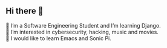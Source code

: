 ## Hi there 👋
🌱 I’m a Software Engineering Student and I’m learning Django.
<br>
🍥 I’m interested in cybersecurity, hacking, music and movies. 
<br>
💨 I would like to learn Emacs and Sonic Pi.
